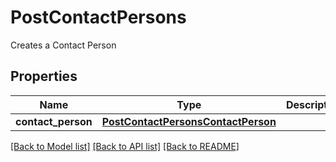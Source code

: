 # PostContactPersons

Creates a Contact Person
## Properties
Name | Type | Description | Notes
------------ | ------------- | ------------- | -------------
**contact_person** | [**PostContactPersonsContactPerson**](PostContactPersonsContactPerson.md) |  | [optional] 

[[Back to Model list]](../README.md#documentation-for-models) [[Back to API list]](../README.md#documentation-for-api-endpoints) [[Back to README]](../README.md)


